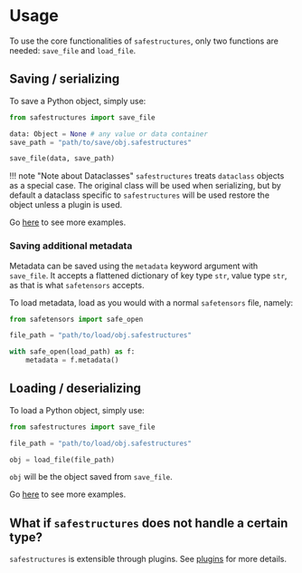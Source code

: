 # Usage
To use the core functionalities of `safestructures`, only two functions are needed: `save_file` and `load_file`.

## Saving / serializing
To save a Python object, simply use:

```python
from safestructures import save_file

data: Object = None # any value or data container
save_path = "path/to/save/obj.safestructures"

save_file(data, save_path)
```

!!! note "Note about Dataclasses"
    `safestructures` treats `dataclass` objects as a special case. The original class will be used when serializing, but by default a dataclass specific to `safestructures` will be used restore the object
    unless a plugin is used.

Go [here](./examples.md) to see more examples.

### Saving additional metadata
Metadata can be saved using the `metadata` keyword argument with `save_file`. It accepts a flattened dictionary of key type `str`, value type `str`, as that is what `safetensors` accepts.

To load metadata, load as you would with a normal `safetensors` file, namely:

```python
from safetensors import safe_open

file_path = "path/to/load/obj.safestructures"

with safe_open(load_path) as f:
    metadata = f.metadata()
```

## Loading / deserializing
To load a Python object, simply use:

```python
from safestructures import save_file

file_path = "path/to/load/obj.safestructures"

obj = load_file(file_path)
```

`obj` will be the object saved from `save_file`.

Go [here](./examples.md) to see more examples.

## What if `safestructures` does not handle a certain type?
`safestructures` is extensible through plugins. See [plugins](./plugins_guide.md) for more details.

